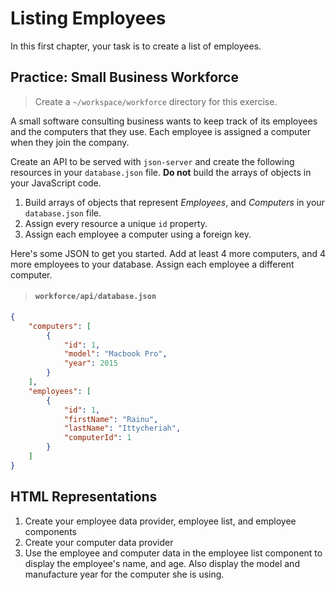 # Listing Employees

In this first chapter, your task is to create a list of employees.

## Practice: Small Business Workforce

> Create a `~/workspace/workforce` directory for this exercise.

A small software consulting business wants to keep track of its employees and the computers that they use. Each employee is assigned a computer when they join the company.

Create an API to be served with `json-server` and create the following resources in your `database.json` file. **Do not** build the arrays of objects in your JavaScript code.

1. Build arrays of objects that represent _Employees_, and _Computers_ in your `database.json` file.
1. Assign every resource a unique `id` property.
1. Assign each employee a computer using a foreign key.

Here's some JSON to get you started. Add at least 4 more computers, and 4 more employees to your database. Assign each employee a different computer.

> #### `workforce/api/database.json`

```json
{
    "computers": [
        {
            "id": 1,
            "model": "Macbook Pro",
            "year": 2015
        }
    ],
    "employees": [
        {
            "id": 1,
            "firstName": "Rainu",
            "lastName": "Ittycheriah",
            "computerId": 1
        }
    ]
}
```

## HTML Representations

1. Create your employee data provider, employee list, and employee components
1. Create your computer data provider
1. Use the employee and computer data in the employee list component to display the employee's name, and age. Also display the model and manufacture year for the computer she is using.

